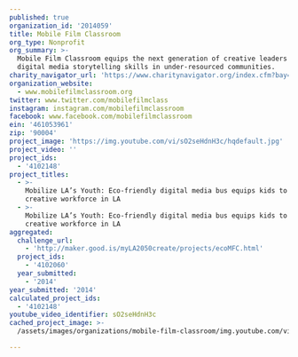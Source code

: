 ```yaml
---
published: true
organization_id: '2014059'
title: Mobile Film Classroom
org_type: Nonprofit
org_summary: >-
  Mobile Film Classroom equips the next generation of creative leaders with
  digital media storytelling skills in under-resourced communities.
charity_navigator_url: 'https://www.charitynavigator.org/index.cfm?bay=search.profile&ein=461053961'
organization_website:
  - www.mobilefilmclassroom.org
twitter: www.twitter.com/mobilefilmclass
instagram: instagram.com/mobilefilmclassroom
facebook: www.facebook.com/mobilefilmclassroom
ein: '461053961'
zip: '90004'
project_image: 'https://img.youtube.com/vi/sO2seHdnH3c/hqdefault.jpg'
project_video: ''
project_ids:
  - '4102148'
project_titles:
  - >-
    Mobilize LA’s Youth: Eco-friendly digital media bus equips kids to be the
    creative workforce in LA 
  - >-
    Mobilize LA’s Youth: Eco-friendly digital media bus equips kids to be the
    creative workforce in LA
aggregated:
  challenge_url:
    - 'http://maker.good.is/myLA2050create/projects/ecoMFC.html'
  project_ids:
    - '4102060'
  year_submitted:
    - '2014'
year_submitted: '2014'
calculated_project_ids:
  - '4102148'
youtube_video_identifier: sO2seHdnH3c
cached_project_image: >-
  /assets/images/organizations/mobile-film-classroom/img.youtube.com/vi/sO2seHdnH3c/hqdefault.jpg

---
```

